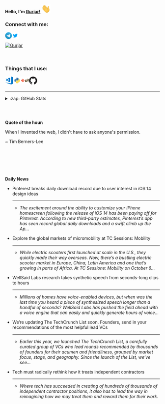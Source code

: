#### Hello, I'm [Gurjar!](https://GurjarKing.github.io) <img src="https://raw.githubusercontent.com/ABSphreak/ABSphreak/master/gifs/Hi.gif" width="30px"></h2>


### Connect with me:

[<img align="left" alt="Gurjar | Telegram" width="22px" src="https://raw.githubusercontent.com/github/explore/80688e429a7d4ef2fca1e82350fe8e3517d3494d/topics/telegram/telegram.png" />][Telegram]
[<img align="left" alt="Gurjar | Twitter" width="22px" src="https://raw.githubusercontent.com/github/explore/80688e429a7d4ef2fca1e82350fe8e3517d3494d/topics/twitter/twitter.png" />][Twitter]
<br >
<br >
<a href="https://github.com/GurjarKing"><img src="https://komarev.com/ghpvc/?username=GurjarKing" alt="Gurjar" /></a> <br />
<br />
<br />
<!-- <br >

![](https://visitor-badge.glitch.me/badge?page_id=GurjarKing)

<br /> -->

### Things that I use:

[<img align="left" alt="Visual Studio Code" width="26px" src="https://raw.githubusercontent.com/github/explore/80688e429a7d4ef2fca1e82350fe8e3517d3494d/topics/visual-studio-code/visual-studio-code.png" />][VSCode]
[<img align="left" alt="Python" width="26px" src="https://raw.githubusercontent.com/github/explore/80688e429a7d4ef2fca1e82350fe8e3517d3494d/topics/python/python.png" />][Python]
[<img align="left" alt="Git" width="26px" src="https://raw.githubusercontent.com/github/explore/80688e429a7d4ef2fca1e82350fe8e3517d3494d/topics/git/git.png" />][Git]
[<img align="left" alt="GitHub" width="26px" src="https://raw.githubusercontent.com/github/explore/78df643247d429f6cc873026c0622819ad797942/topics/github/github.png" />][Github]

<br />
<br />

---
<details>
  <summary>:zap: GitHub Stats</summary>

<img align="left" alt="Gurjar's Github Stats" src="https://github-readme-stats.vercel.app/api?username=GurjarKing&show_icons=true&hide_border=true&count_private=true&include_all_commit=true&theme=algolia" />

</details>

<!-- ### 🔔 My latest tweet
<a href="https://twitter.com/Gurjar_King43" target="_blank">
	<img src="https://github.com/GurjarKing/GurjarKing/raw/master/tweet.png" width="70%" align="center" alt="Click to view on Twitter" title="My latest tweet, as an image"/>
</a> -->
<br>

<pre>

</pre>

**Quote of the hour:**

When I invented the web, I didn't have to ask anyone's permission.

~ Tim Berners-Lee
<pre>

</pre>
<br>
<pre>


</pre>
<strong>Daily News</strong>
  
  - Pinterest breaks daily download record due to user interest in iOS 14 design ideas
     <hr/>
     
      - *The excitement around the ability to customize your iPhone homescreen following the release of iOS 14 has been paying off for Pinterest. According to new third-party estimates, Pinterest’s app has seen record global daily downloads and a swift climb up the Ap…*
     
  - Explore the global markets of micromobility at TC Sessions: Mobility
      <hr/>
      
      - *While electric scooters first launched at scale in the U.S., they quickly made their way overseas. Now, there’s a bustling electric scooter market in Europe, China, Latin America and one that’s growing in parts of Africa. At TC Sessions: Mobility on October 6…*
      
  - WellSaid Labs research takes synthetic speech from seconds-long clips to hours
      <hr/>
      
      - *Millions of homes have voice-enabled devices, but when was the last time you heard a piece of synthesized speech longer than a handful of seconds? WellSaid Labs has pushed the field ahead with a voice engine that can easily and quickly generate hours of voice…*
      
  - We’re updating The TechCrunch List soon. Founders, send in your recommendations of the most helpful lead VCs
      <hr/>
      
      - *Earlier this year, we launched The TechCrunch List, a carefully curated group of VCs who lead rounds recommended by thousands of founders for their acumen and friendliness, grouped by market focus, stage, and geography. Since the launch of the List, we’ve see…*
       
  - Tech must radically rethink how it treats independent contractors
      <hr/>
       
       - *Where tech has succeeded in creating of hundreds of thousands of independent contractor positions, it also has to lead the way in reimagining how we may treat them and reward them for their work.*
      

<br />

[VSCode]: https://code.visualstudio.com/
[Python]: https://www.python.org/
[Git]: https://git-scm.com/
[Github]: https://github.com/
[Telegram]: https://t.me/Gurjar_King/
[Twitter]: https://twitter.com/Gurjar_King43/
